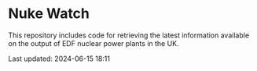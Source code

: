 # Nuke Watch

This repository includes code for retrieving the latest information available on the output of EDF nuclear power plants in the UK.

Last updated: 2024-06-15 18:11